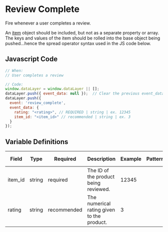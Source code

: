 # Review Complete

Fire whenever a user completes a review. 

An [item](/schemas/item) object should be included, but not as a separate property or array. The keys and values of the item should be rolled into the base object being pushed...hence the spread operator syntax used in the JS code below.

## Javascript Code

```js
// When:
// User completes a review

// Code:
window.dataLayer = window.dataLayer || [];
dataLayer.push({ event_data: null });  // Clear the previous event_data object.
dataLayer.push({
  event: 'review_complete',
  event_data: {
    rating: "<rating>", // REQUIRED | string | ex. 12345
    item_id: "<item_id>" // recommended | string | ex. 3
  }
});
```

## Variable Definitions

|Field|Type|Required|Description|Example|Pattern|Min Length|Max Length|Minimum|Maximum|Multiple Of|
| --- | --- | --- | --- | --- | --- | --- | --- | --- | --- | --- |
|item_id|string|required|The ID of the product being reviewed.|12345|
|rating|string|recommended|The numerical rating given to the product.|3|
